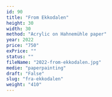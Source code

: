 ```yaml
---
id: 90
title: "From Ekkodalen"
height: 30
width: 30
method: "Acrylic on Hahnemühle paper"
year: 2022
price: "750"
exPrice: ""
status: ""
fileName: "2022-from-ekkodalen.jpg"
medie: "paperpainting"
draft: "False"
slug: "fra-ekkodalen"
weight: "410"
---
```

